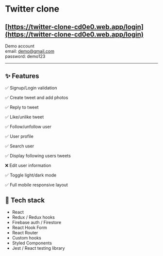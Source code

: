 # Twitter clone

## [https://twitter-clone-cd0e0.web.app/login](https://twitter-clone-cd0e0.web.app/login)

Demo account
<br />
email: demo@gmail.com
<br />
password: demo123

---

## ✨ Features

<div>
  <p>✅ Signup/Login validation</p>
  <p>✅ Create tweet and add photos</p>
  <p>✅ Reply to tweet</p>
  <p>✅ Like/unlike tweet</p>
  <p>✅ Follow/unfollow user</p>
  <p>✅ User profile</p>
  <p>✅ Search user</p>
  <p>✅ Display following users tweets</p>
  <p>❌ Edit user information</p>
  <p>✅ Toggle light/dark mode</p>
  <p>✅ Full mobile responsive layout</p>
</div>

## 🚀 Tech stack

<ul>
  <li>React</li>
  <li>Redux / Redux hooks</li>
  <li>Firebase auth / Firestore</li>
  <li>React Hook Form</li>
  <li>React Router</li>
  <li>Custom hooks</li>
  <li>Styled Components</li>
  <li>Jest / React testing library</li>
</ul>
